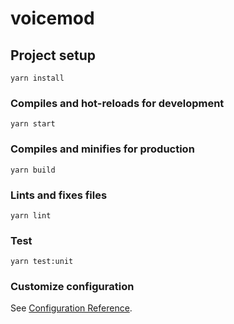 # voicemod

## Project setup

```
yarn install
```

### Compiles and hot-reloads for development

```
yarn start
```

### Compiles and minifies for production

```
yarn build
```

### Lints and fixes files

```
yarn lint
```

### Test

```
yarn test:unit
```

### Customize configuration

See [Configuration Reference](https://cli.vuejs.org/config/).

